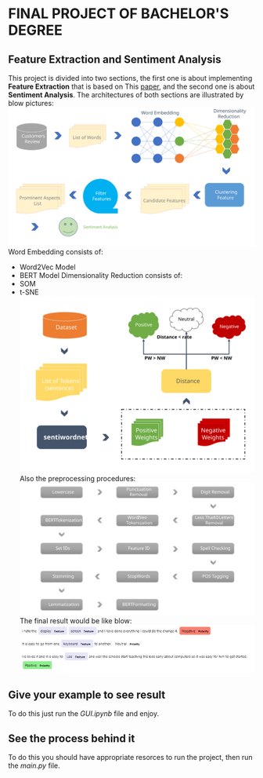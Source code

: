 
# FINAL PROJECT OF BACHELOR'S DEGREE
## Feature Extraction and Sentiment Analysis
This project is divided into two sections, the first one is about implementing **Feature Extraction** that is based on This [paper](), and the second one is about **Sentiment Analysis**.
The architectures of both sections are illustrated by blow pictures:
![FE.svg](https://github.com/valiahmad/Software-Project/blob/master/FE.svg)
Word Embedding consists of:
- Word2Vec Model
- BERT Model
Dimensionality Reduction consists of:
- SOM
- t-SNE
![SA.svg](https://github.com/valiahmad/Software-Project/blob/master/SA.svg)
Also the preprocessing procedures:
![preprocessing.svg](https://github.com/valiahmad/Software-Project/blob/master/preprocessing.svg)
The final result would be like blow:
![result.png](https://github.com/valiahmad/Software-Project/blob/master/result.PNG)
## Give your example to see result
To do this just run the *GUI.ipynb* file and enjoy.
## See the process behind it
To do this you should have appropriate resorces to run the project, then run the *main.py* file.
